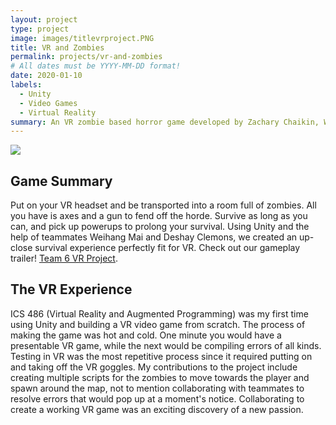 ```yaml
---
layout: project
type: project
image: images/titlevrproject.PNG
title: VR and Zombies
permalink: projects/vr-and-zombies
# All dates must be YYYY-MM-DD format!
date: 2020-01-10
labels:
  - Unity
  - Video Games
  - Virtual Reality
summary: An VR zombie based horror game developed by Zachary Chaikin, Weihang Mai, and Deshay Clemons.
---
```


<img class="ui image" src="{{ site.baseurl }}/images/vrproject.PNG">

## Game Summary
Put on your VR headset and be transported into a room full of zombies. All you have is axes and a gun to fend off the horde. Survive as long as you can, and pick up powerups to prolong your survival. Using Unity and the help of teammates Weihang Mai and Deshay Clemons, we created an up-close survival experience perfectly fit for VR. Check out our gameplay trailer! [Team 6 VR Project](https://www.youtube.com/watch?v=4vA-BxFFWGI).

## The VR Experience
ICS 486 (Virtual Reality and Augmented Programming) was my first time using Unity and building a VR video game from scratch. The process of making the game was hot and cold. One minute you would have a presentable VR game, while the next would be compiling errors of all kinds. Testing in VR was the most repetitive process since it required putting on and taking off the VR goggles. My contributions to the project include creating multiple scripts for the zombies to move towards the player and spawn around the map, not to mention collaborating with teammates to resolve errors that would pop up at a moment's notice. Collaborating to create a working VR game was an exciting discovery of a new passion.
